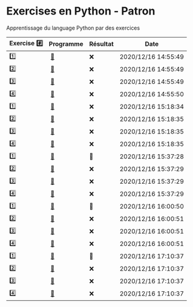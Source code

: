 # Exercises en Python - Patron

Apprentissage du language Python par des exercices

|  Exercise :hash:  |  Programme | Résultat | Date |
|-------------------|------------|----------|------|
| :one: | [:bookmark:](01/programme.py) | :x: | 2020/12/16 14:55:49 |
| :two: | [:bookmark:](02/programme.py) | :x: | 2020/12/16 14:55:49 |
| :three: | [:bookmark:](03/programme.py) | :x: | 2020/12/16 14:55:49 |
| :four: | [:bookmark:](04/programme.py) | :x: | 2020/12/16 14:55:50 |
| :one: | [:bookmark:](01/programme.py) | :x: | 2020/12/16 15:18:34 |
| :two: | [:bookmark:](02/programme.py) | :x: | 2020/12/16 15:18:35 |
| :three: | [:bookmark:](03/programme.py) | :x: | 2020/12/16 15:18:35 |
| :four: | [:bookmark:](04/programme.py) | :x: | 2020/12/16 15:18:35 |
| :one: | [:bookmark:](01/programme.py) | :tada: | 2020/12/16 15:37:28 |
| :two: | [:bookmark:](02/programme.py) | :x: | 2020/12/16 15:37:29 |
| :three: | [:bookmark:](03/programme.py) | :x: | 2020/12/16 15:37:29 |
| :four: | [:bookmark:](04/programme.py) | :x: | 2020/12/16 15:37:29 |
| :one: | [:bookmark:](01/programme.py) | :tada: | 2020/12/16 16:00:50 |
| :two: | [:bookmark:](02/programme.py) | :x: | 2020/12/16 16:00:51 |
| :three: | [:bookmark:](03/programme.py) | :x: | 2020/12/16 16:00:51 |
| :four: | [:bookmark:](04/programme.py) | :x: | 2020/12/16 16:00:51 |
| :one: | [:bookmark:](01/programme.py) | :tada: | 2020/12/16 17:10:37 |
| :two: | [:bookmark:](02/programme.py) | :x: | 2020/12/16 17:10:37 |
| :three: | [:bookmark:](03/programme.py) | :x: | 2020/12/16 17:10:37 |
| :four: | [:bookmark:](04/programme.py) | :x: | 2020/12/16 17:10:37 |

